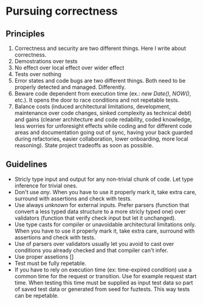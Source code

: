 # Pursuing correctness

## Principles

1) Correctness and security are two different things. Here I write about correctness.
2) Demostrations over tests
3) No effect over local effect over wider effect
4) Tests over nothing
5) Error states and code bugs are two different things. Both need to be properly detected and managed. Differently.
6) Beware code dependent from execution time (ex.: _new Date()_, _NOW()_, etc.). It opens the door to race conditions and not repetable tests.
7) Balance costs (induced architectural limitations, development, maintenance over code changes, sinked complexity as technical debt) and gains (cleaner architecture and code redability, coded knowledge, less worries for unforesight effects while coding and for different code areas and documentation going out of sync, having your back guarded during refactories, easier collaboration, lower onboarding, more local reasoning). State project tradeoffs as soon as possible.

## Guidelines

- Stricly type input and output for any non-trivial chunk of code. Let type inference for trivial ones.
- Don't use _any_. When you have to use it properly mark it, take extra care, surround with assertions and check with tests.
- Use always _unknown_ for external inputs. Prefer parsers (function that convert a less typed data structure to a more stricly typed one) over validators (function that verify check input but let it unchanged).
- Use type casts for compiler or unavoidable architectural limitations only. When you have to use it properly mark it, take extra care, surround with assertions and check with tests.
- Use of parsers over validators usually let you avoid to cast over conditions you already checked and that compiler can't infer.
- Use proper assetions []
- Test must be fully repetable.
- If you have to rely on execution time (ex: time-expired condition) use a common time for the request or transition. Use for example request start time. When testing this time must be supplied as input test data so part of saved test data or generated from seed for fuztests. This way tests can be repetable.
